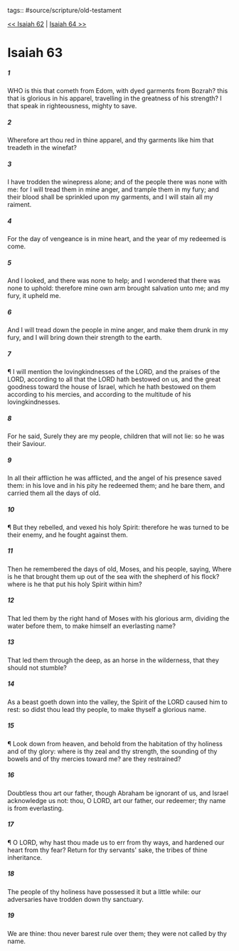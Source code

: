tags:: #source/scripture/old-testament

[<< Isaiah 62](/Old_Testament/23_Isaiah/Isaiah_62.md) | [Isaiah 64 >>](/Old_Testament/23_Isaiah/Isaiah_64.md)

# Isaiah 63

##### 1

WHO is this that cometh from Edom, with dyed garments from Bozrah? this that is glorious in his apparel, travelling in the greatness of his strength? I that speak in righteousness, mighty to save.

##### 2

Wherefore art thou red in thine apparel, and thy garments like him that treadeth in the winefat?

##### 3

I have trodden the winepress alone; and of the people there was none with me: for I will tread them in mine anger, and trample them in my fury; and their blood shall be sprinkled upon my garments, and I will stain all my raiment.

##### 4

For the day of vengeance is in mine heart, and the year of my redeemed is come.

##### 5

And I looked, and there was none to help; and I wondered that there was none to uphold: therefore mine own arm brought salvation unto me; and my fury, it upheld me.

##### 6

And I will tread down the people in mine anger, and make them drunk in my fury, and I will bring down their strength to the earth.

##### 7

¶ I will mention the lovingkindnesses of the LORD, and the praises of the LORD, according to all that the LORD hath bestowed on us, and the great goodness toward the house of Israel, which he hath bestowed on them according to his mercies, and according to the multitude of his lovingkindnesses.

##### 8

For he said, Surely they are my people, children that will not lie: so he was their Saviour.

##### 9

In all their affliction he was afflicted, and the angel of his presence saved them: in his love and in his pity he redeemed them; and he bare them, and carried them all the days of old.

##### 10

¶ But they rebelled, and vexed his holy Spirit: therefore he was turned to be their enemy, and he fought against them.

##### 11

Then he remembered the days of old, Moses, and his people, saying, Where is he that brought them up out of the sea with the shepherd of his flock? where is he that put his holy Spirit within him?

##### 12

That led them by the right hand of Moses with his glorious arm, dividing the water before them, to make himself an everlasting name?

##### 13

That led them through the deep, as an horse in the wilderness, that they should not stumble?

##### 14

As a beast goeth down into the valley, the Spirit of the LORD caused him to rest: so didst thou lead thy people, to make thyself a glorious name.

##### 15

¶ Look down from heaven, and behold from the habitation of thy holiness and of thy glory: where is thy zeal and thy strength, the sounding of thy bowels and of thy mercies toward me? are they restrained?

##### 16

Doubtless thou art our father, though Abraham be ignorant of us, and Israel acknowledge us not: thou, O LORD, art our father, our redeemer; thy name is from everlasting.

##### 17

¶ O LORD, why hast thou made us to err from thy ways, and hardened our heart from thy fear? Return for thy servants' sake, the tribes of thine inheritance.

##### 18

The people of thy holiness have possessed it but a little while: our adversaries have trodden down thy sanctuary.

##### 19

We are thine: thou never barest rule over them; they were not called by thy name.
